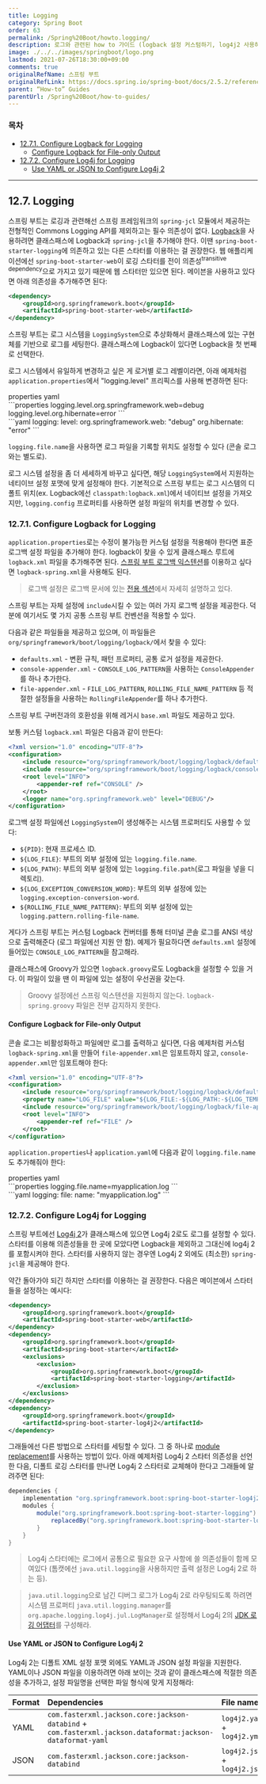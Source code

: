 ```yaml
---
title: Logging
category: Spring Boot
order: 63
permalink: /Spring%20Boot/howto.logging/
description: 로그와 관련된 how to 가이드 (logback 설정 커스텀하기, log4j2 사용하기 등)
image: ./../../images/springboot/logo.png
lastmod: 2021-07-26T18:30:00+09:00
comments: true
originalRefName: 스프링 부트
originalRefLink: https://docs.spring.io/spring-boot/docs/2.5.2/reference/htmlsingle/#howto.logging
parent: “How-to” Guides
parentUrl: /Spring%20Boot/how-to-guides/
---
```

<script>defaultLanguages = ['properties']</script>

### 목차

- [12.7.1. Configure Logback for Logging](#1271-configure-logback-for-logging)
  + [Configure Logback for File-only Output](#configure-logback-for-file-only-output)
- [12.7.2. Configure Log4j for Logging](#1272-configure-log4j-for-logging)
  + [Use YAML or JSON to Configure Log4j 2](#use-yaml-or-json-to-configure-log4j-2)

---

## 12.7. Logging

스프링 부트는 로깅과 관련해선 스프링 프레임워크의 `spring-jcl` 모듈에서 제공하는 전형적인 Commons Logging API를 제외하고는 필수 의존성이 없다. [Logback](https://logback.qos.ch/)을 사용하려면 클래스패스에 Logback과 `spring-jcl`을 추가해야 한다. 이땐 `spring-boot-starter-logging`에 의존하고 있는 다른 스타터를 이용하는 걸 권장한다. 웹 애플리케이션에선 `spring-boot-starter-web`이 로깅 스타터를 전이 의존성<sup>transitive dependency</sup>으로 가지고 있기 때문에 웹 스타터만 있으면 된다. 메이븐을 사용하고 있다면 아래 의존성을 추가해주면 된다:

```xml
<dependency>
    <groupId>org.springframework.boot</groupId>
    <artifactId>spring-boot-starter-web</artifactId>
</dependency>
```

스프링 부트는 로그 시스템을 `LoggingSystem`으로 추상화해서 클래스패스에 있는 구현체를 기반으로 로그를 세팅한다. 클래스패스에 Logback이 있다면 Logback을 첫 번째로 선택한다.

로그 시스템에서 유일하게 변경하고 싶은 게 로거별 로그 레벨이라면, 아래 예제처럼 `application.properties`에서 "logging.level" 프리픽스를 사용해 변경하면 된다:

<div class="switch-language-wrapper properties yaml">
<span class="switch-language properties">properties</span>
<span class="switch-language yaml">yaml</span>
</div>
<div class="language-only-for-properties properties yaml"></div>
```properties
logging.level.org.springframework.web=debug
logging.level.org.hibernate=error
```
<div class="language-only-for-yaml properties yaml"></div>
```yaml
logging:
  level:
    org.springframework.web: "debug"
    org.hibernate: "error"
```

`logging.file.name`을 사용하면 로그 파일을 기록할 위치도 설정할 수 있다 (콘솔 로그와는 별도로).

로그 시스템 설정을 좀 더 세세하게 바꾸고 싶다면, 해당 `LoggingSystem`에서 지원하는 네티이브 설정 포맷에 맞게 설정해야 한다. 기본적으로 스프링 부트는 로그 시스템의 디폴트 위치(ex. Logback에선 `classpath:logback.xml`)에서 네이티브 설정을 가져오지만, `logging.config` 프로퍼티를 사용하면 설정 파일의 위치를 변경할 수 있다.

### 12.7.1. Configure Logback for Logging

`application.properties`로는 수정이 불가능한 커스텀 설정을 적용해야 한다면 표준 로그백 설정 파일을 추가해야 한다. logback이 찾을 수 있게 클래스패스 루트에 `logback.xml` 파일을 추가해주면 된다. [스프링 부트 로그백 익스텐션](../logging#749-logback-extensions)를 이용하고 싶다면 `logback-spring.xml`을 사용해도 된다.

> 로그백 설정은 로그백 문서에 있는 [전용 섹션](https://logback.qos.ch/manual/configuration.html)에서 자세히 설명하고 있다.

스프링 부트는 자체 설정에 `include`시킬 수 있는 여러 가지 로그백 설정을 제공한다. 덕분에 여기서도 몇 가지 공통 스프링 부트 컨벤션을 적용할 수 있다.

다음과 같은 파일들을 제공하고 있으며, 이 파일들은 `org/springframework/boot/logging/logback/`에서 찾을 수 있다:

- `defaults.xml` - 변환 규칙, 패턴 프로퍼티, 공통 로거 설정을 제공한다.
- `console-appender.xml` -  `CONSOLE_LOG_PATTERN`을 사용하는 `ConsoleAppender`를 하나 추가한다.
- `file-appender.xml` - `FILE_LOG_PATTERN`, `ROLLING_FILE_NAME_PATTERN` 등 적절한 설정들을 사용하는 `RollingFileAppender`를 하나 추가한다.

스프링 부트 구버전과의 호환성을 위해 레거시 `base.xml` 파일도 제공하고 있다.

보통 커스텀 `logback.xml` 파일은 다음과 같이 만든다:

```xml
<?xml version="1.0" encoding="UTF-8"?>
<configuration>
    <include resource="org/springframework/boot/logging/logback/defaults.xml"/>
    <include resource="org/springframework/boot/logging/logback/console-appender.xml" />
    <root level="INFO">
        <appender-ref ref="CONSOLE" />
    </root>
    <logger name="org.springframework.web" level="DEBUG"/>
</configuration>
```

로그백 설정 파일에선 `LoggingSystem`이 생성해주는 시스템 프로퍼티도 사용할 수 있다:

- `${PID}`: 현재 프로세스 ID.
- `${LOG_FILE}`: 부트의 외부 설정에 있는 `logging.file.name`.
- `${LOG_PATH}`: 부트의 외부 설정에 있는 `logging.file.path`(로그 파일을 넣을 디렉토리).
- `${LOG_EXCEPTION_CONVERSION_WORD}`: 부트의 외부 설정에 있는 `logging.exception-conversion-word`.
- `${ROLLING_FILE_NAME_PATTERN}`: 부트의 외부 설정에 있는 `logging.pattern.rolling-file-name`.

게다가 스프링 부트는 커스텀 Logback 컨버터를 통해 터미널 콘솔 로그를 ANSI 색상으로 출력해준다 (로그 파일에선 지원 안 함). 예제가 필요하다면 `defaults.xml` 설정에 들어있는 `CONSOLE_LOG_PATTERN`을 참고해라.

클래스패스에 Groovy가 있으면 `logback.groovy`로도 Logback을 설정할 수 있을 거다. 이 파일이 있을 땐 이 파일에 있는 설정이 우선권을 갖는다.

> Groovy 설정에선 스프링 익스텐션을 지원하지 않는다. `logback-spring.groovy` 파일은 전부 감지하지 못한다.

#### Configure Logback for File-only Output

콘솔 로그는 비활성화하고 파일에만 로그를 출력하고 싶다면, 다음 예제처럼 커스텀 `logback-spring.xml`을 만들어 `file-appender.xml`은 임포트하지 않고, `console-appender.xml`만 임포트해야 한다:

```xml
<?xml version="1.0" encoding="UTF-8"?>
<configuration>
    <include resource="org/springframework/boot/logging/logback/defaults.xml" />
    <property name="LOG_FILE" value="${LOG_FILE:-${LOG_PATH:-${LOG_TEMP:-${java.io.tmpdir:-/tmp}}/}spring.log}"/>
    <include resource="org/springframework/boot/logging/logback/file-appender.xml" />
    <root level="INFO">
        <appender-ref ref="FILE" />
    </root>
</configuration>
```

`application.properties`나 `application.yaml`에 다음과 같이 `logging.file.name`도 추가해줘야 한다:

<div class="switch-language-wrapper properties yaml">
<span class="switch-language properties">properties</span>
<span class="switch-language yaml">yaml</span>
</div>
<div class="language-only-for-properties properties yaml"></div>
```properties
logging.file.name=myapplication.log
```
<div class="language-only-for-yaml properties yaml"></div>
```yaml
logging:
  file:
    name: "myapplication.log"
```

### 12.7.2. Configure Log4j for Logging

스프링 부트에선 [Log4j 2](https://logging.apache.org/log4j/2.x/)가 클래스패스에 있으면 Log4j 2로도 로그를 설정할 수 있다. 스타터를 이용해 의존성들을 한 곳에 모았다면 Logback을 제외하고 그대신에 log4j 2를 포함시켜야 한다. 스타터를 사용하지 않는 경우엔 Log4j 2 외에도 (최소한) `spring-jcl`을 제공해야 한다.

약간 돌아가야 되긴 하지만 스타터를 이용하는 걸 권장한다. 다음은 메이븐에서 스타터들을 설정하는 예시다:

```xml
<dependency>
    <groupId>org.springframework.boot</groupId>
    <artifactId>spring-boot-starter-web</artifactId>
</dependency>
<dependency>
    <groupId>org.springframework.boot</groupId>
    <artifactId>spring-boot-starter</artifactId>
    <exclusions>
        <exclusion>
            <groupId>org.springframework.boot</groupId>
            <artifactId>spring-boot-starter-logging</artifactId>
        </exclusion>
    </exclusions>
</dependency>
<dependency>
    <groupId>org.springframework.boot</groupId>
    <artifactId>spring-boot-starter-log4j2</artifactId>
</dependency>
```

그래들에선 다른 방법으로 스타터를 세팅할 수 있다. 그 중 하나로 [module replacement](https://docs.gradle.org/current/userguide/resolution_rules.html#sec:module_replacement)를 사용하는 방법이 있다. 아래 예제처럼 Log4j 2 스타터 의존성을 선언한 다음, 디폴트 로깅 스타터를 만나면 Log4j 2 스타터로 교체해야 한다고 그래들에 알려주면 된다:

```gradle
dependencies {
    implementation "org.springframework.boot:spring-boot-starter-log4j2"
    modules {
        module("org.springframework.boot:spring-boot-starter-logging") {
            replacedBy("org.springframework.boot:spring-boot-starter-log4j2", "Use Log4j2 instead of Logback")
        }
    }
}
```

> Log4j 스타터에는 로그에서 공통으로 필요한 요구 사항에 쓸 의존성들이 함께 모여있다 (톰캣에선 `java.util.logging`을 사용하지만 출력 설정은 Log4j 2로 하는 등).

> `java.util.logging`으로 남긴 디버그 로그가 Log4j 2로 라우팅되도록 하려면 시스템 프로퍼티 `java.util.logging.manager`를 `org.apache.logging.log4j.jul.LogManager`로 설정해서 Log4j 2의 [JDK 로깅 어댑터](https://logging.apache.org/log4j/2.x/log4j-jul/index.html)를 구성해라.

#### Use YAML or JSON to Configure Log4j 2

Log4j 2는 디폴트 XML 설정 포맷 외에도 YAML과 JSON 설정 파일을 지원한다. YAML이나 JSON 파일을 이용하려면 아래 보이는 것과 같이 클래스패스에 적절한 의존성을 추가하고, 설정 파일명을 선택한 파일 형식에 맞게 지정해라:

| Format | Dependencies                                                 | File names                   |
| :----- | :----------------------------------------------------------- | :--------------------------- |
| YAML   | `com.fasterxml.jackson.core:jackson-databind` + `com.fasterxml.jackson.dataformat:jackson-dataformat-yaml` | `log4j2.yaml` + `log4j2.yml` |
| JSON   | `com.fasterxml.jackson.core:jackson-databind`                | `log4j2.json` + `log4j2.jsn` |
